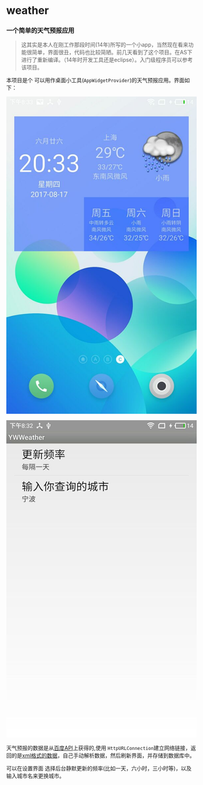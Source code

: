 # weather

### 一个简单的天气预报应用

> 这其实是本人在刚工作那段时间(14年)所写的一个小app，当然现在看来功能很简单，界面很丑，代码也比较简陋。前几天看到了这个项目。在AS下进行了重新编译。（14年时开发工具还是eclipse）。入门级程序员可以参考该项目。

本项目是个 可以用作桌面小工具(`AppWidgetProvider`)的天气预报应用。界面如下：

![app_widget](https://github.com/yaowen369/weather/blob/master/docs/app_widget.jpg)

![setting_activity](https://github.com/yaowen369/weather/blob/master/docs/setting.jpg)

天气预报的数据是从[百度API](http://api.map.baidu.com/telematics/v3/weather?location=%E4%B8%8A%E6%B5%B7&output=xml&ak=9IFC7MPIPL3mLy8GUVMwYSNE)上获得的,使用 `HttpURLConnection`建立网络链接，返回的是[xml格式的数据](https://github.com/yaowen369/weather/baidu_api_return.xml)，自己手动解析数据，然后刷新界面，并存储到数据库中。

可以在设置界面 选择后台静默更新的频率(比如一天，六小时，三小时等)，以及 输入城市名来更换城市。
